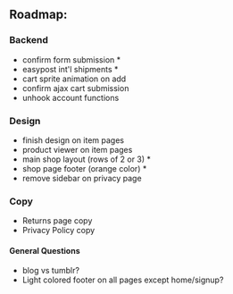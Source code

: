 ## Roadmap:

### Backend
- confirm form submission *
- easypost int'l shipments *
- cart sprite animation on add
- confirm ajax cart submission
- unhook account functions

### Design
- finish design on item pages
- product viewer on item pages
- main shop layout (rows of 2 or 3) *
- shop page footer (orange color) *
- remove sidebar on privacy page

### Copy
- Returns page copy
- Privacy Policy copy

#### General Questions
- blog vs tumblr?
- Light colored footer on all pages except home/signup?